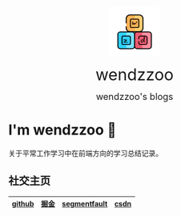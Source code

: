 <p align="center"><img width="100px" src="./.vuepress/public/favicon.png"></p>
<p align="center">
  <font Size=6>wendzzoo</font>
</p>
<p align="center">
  <font Size=4>wendzzoo's blogs</font>
</p>

# I'm wendzzoo 👋
关于平常工作学习中在前端方向的学习总结记录。

## 社交主页

|[github](https://github.com/Zuowendong)|[掘金](https://juejin.cn/user/342703359942776)|[segmentfault](https://segmentfault.com/u/zuowendong)|[csdn](https://blog.csdn.net/bertZuo)
|--|--|--|--|
